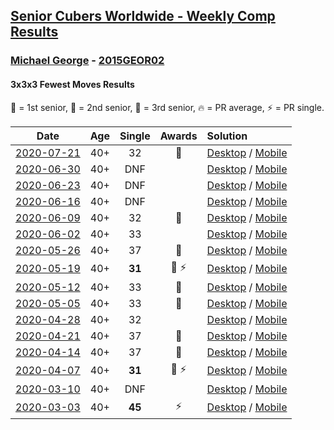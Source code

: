 <style>table {white-space: nowrap;}</style>

## [Senior Cubers Worldwide - Weekly Comp Results](/scw-comp/results/)
### [Michael George](README.md) - [2015GEOR02](https://www.worldcubeassociation.org/persons/2015GEOR02?event=333fm)
#### 3x3x3 Fewest Moves Results

<span style="white-space: nowrap;">🥇 = 1st senior</span>, <span style="white-space: nowrap;">🥈 = 2nd senior</span>, <span style="white-space: nowrap;">🥉 = 3rd senior</span>, <span style="white-space: nowrap;">🔥 = PR average</span>, <span style="white-space: nowrap;">⚡ = PR single</span>.

| Date | Age | Single | Awards | Solution |
| :--: | :--: | :--: | :--: | :-- |
| [2020-07-21](../../results/2020-07-21/333fm.md) | 40+ | 32 | 🥉 | [Desktop](https://www.facebook.com/events/720490528496412/permalink/721779755034156) / [Mobile](https://m.facebook.com/events/720490528496412?view=permalink&id=721779755034156) |
| [2020-06-30](../../results/2020-06-30/333fm.md) | 40+ | DNF |  | [Desktop](https://www.facebook.com/events/1574705676027540/permalink/1580737872090987) / [Mobile](https://m.facebook.com/events/1574705676027540?view=permalink&id=1580737872090987) |
| [2020-06-23](../../results/2020-06-23/333fm.md) | 40+ | DNF |  | [Desktop](https://www.facebook.com/events/284763775909443/permalink/288609682191519) / [Mobile](https://m.facebook.com/events/284763775909443?view=permalink&id=288609682191519) |
| [2020-06-16](../../results/2020-06-16/333fm.md) | 40+ | DNF |  | [Desktop](https://www.facebook.com/events/753945178677521/permalink/758256418246397) / [Mobile](https://m.facebook.com/events/753945178677521?view=permalink&id=758256418246397) |
| [2020-06-09](../../results/2020-06-09/333fm.md) | 40+ | 32 | 🥈 | [Desktop](https://www.facebook.com/events/855783411578420/permalink/860178947805533) / [Mobile](https://m.facebook.com/events/855783411578420?view=permalink&id=860178947805533) |
| [2020-06-02](../../results/2020-06-02/333fm.md) | 40+ | 33 |  | [Desktop](https://www.facebook.com/events/3920457157996941/permalink/3930760370299953) / [Mobile](https://m.facebook.com/events/3920457157996941?view=permalink&id=3930760370299953) |
| [2020-05-26](../../results/2020-05-26/333fm.md) | 40+ | 37 | 🥉 | [Desktop](https://www.facebook.com/events/2622968941252005/permalink/2626255534256679) / [Mobile](https://m.facebook.com/events/2622968941252005?view=permalink&id=2626255534256679) |
| [2020-05-19](../../results/2020-05-19/333fm.md) | 40+ | **31** | 🥇 ⚡ | [Desktop](https://www.facebook.com/events/568280284126471/permalink/569029154051584) / [Mobile](https://m.facebook.com/events/568280284126471?view=permalink&id=569029154051584) |
| [2020-05-12](../../results/2020-05-12/333fm.md) | 40+ | 33 | 🥈 | [Desktop](https://www.facebook.com/events/2563130363933815/permalink/2564203937159791) / [Mobile](https://m.facebook.com/events/2563130363933815?view=permalink&id=2564203937159791) |
| [2020-05-05](../../results/2020-05-05/333fm.md) | 40+ | 33 | 🥉 | [Desktop](https://www.facebook.com/events/271150663928664/permalink/274211690289228) / [Mobile](https://m.facebook.com/events/271150663928664?view=permalink&id=274211690289228) |
| [2020-04-28](../../results/2020-04-28/333fm.md) | 40+ | 32 |  | [Desktop](https://www.facebook.com/events/339284923718995/permalink/340759803571507) / [Mobile](https://m.facebook.com/events/339284923718995?view=permalink&id=340759803571507) |
| [2020-04-21](../../results/2020-04-21/333fm.md) | 40+ | 37 | 🥉 | [Desktop](https://www.facebook.com/events/573932290186676/permalink/575408763372362) / [Mobile](https://m.facebook.com/events/573932290186676?view=permalink&id=575408763372362) |
| [2020-04-14](../../results/2020-04-14/333fm.md) | 40+ | 37 | 🥈 | [Desktop](https://www.facebook.com/events/1537311246473343/permalink/1540438096160658) / [Mobile](https://m.facebook.com/events/1537311246473343?view=permalink&id=1540438096160658) |
| [2020-04-07](../../results/2020-04-07/333fm.md) | 40+ | **31** | 🥈 ⚡ | [Desktop](https://www.facebook.com/events/253518435802861/permalink/254710715683633) / [Mobile](https://m.facebook.com/events/253518435802861?view=permalink&id=254710715683633) |
| [2020-03-10](../../results/2020-03-10/333fm.md) | 40+ | DNF |  | [Desktop](https://www.facebook.com/events/640532176759268/permalink/641755886636897) / [Mobile](https://m.facebook.com/events/640532176759268?view=permalink&id=641755886636897) |
| [2020-03-03](../../results/2020-03-03/333fm.md) | 40+ | **45** | ⚡ | [Desktop](https://www.facebook.com/events/235909040903027/permalink/237153424111922) / [Mobile](https://m.facebook.com/events/235909040903027?view=permalink&id=237153424111922) |


<!-- Global site tag (gtag.js) - Google Analytics -->
<script async src="https://www.googletagmanager.com/gtag/js?id=UA-86348435-3"></script>
<script>window.dataLayer = window.dataLayer || []; function gtag() {dataLayer.push(arguments);} gtag('js', new Date()); gtag('config', 'UA-86348435-3');</script>

